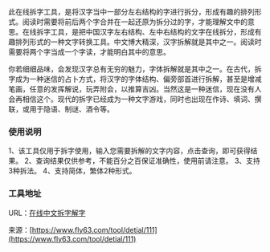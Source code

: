 此在线拆字工具，是将汉字当中一部分左右结构的字进行拆分，形成有趣的排列形式。阅读时需要将前后两个字合并在一起还原为拆分过的字，才能理解文中的意思。在线拆字工具，是把中国汉字左右结构、左中右结构的文字在线拆分，形成有趣排列形式的一种文字转换工具。中文博大精深，汉字拆解就是其中之一。阅读时需要将两个字当成一个字读，才能明白其中的意思。

你若细细品味，会发现汉字总有无穷的魅力，字体拆解就是其中之一。在古代，拆字成为一种迷信的占卜方式，将汉字的字体结构、偏旁部首进行拆解，甚至是增减笔画，任意的发挥解说，玩弄附会，以推算吉凶。当然这是一种迷信，现在没有人会再相信这个。现代的拆字已经成为一种文字游戏，同时也出现在作诗、填词、撰联，或用于隐语、制谜、酒令等。

### 使用说明
1、该工具仅用于拆字使用，输入您需要拆解的文字内容，点击查询，即可获得结果。
2、查询结果仅供参考，不能百分之百保证准确性，使用前请注意。
3、支持3种拆法。
4、支持简体，繁体2种形式。

### 工具地址
URL：[在线中文拆字解字](https://www.fly63.com/tool/chaizi/)

来源：[https://www.fly63.com/tool/detial/111](https://www.fly63.com/tool/detial/111)
